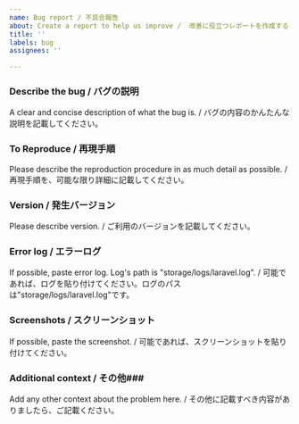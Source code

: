 ```yaml
---
name: Bug report / 不具合報告
about: Create a report to help us improve /  改善に役立つレポートを作成する
title: ''
labels: bug
assignees: ''

---
```


### Describe the bug / バグの説明
A clear and concise description of what the bug is. / バグの内容のかんたんな説明を記載してください。


### To Reproduce / 再現手順
Please describe the reproduction procedure in as much detail as possible. / 再現手順を、可能な限り詳細に記載してください。


### Version / 発生バージョン
Please describe version. / ご利用のバージョンを記載してください。


### Error log / エラーログ
If possible, paste error log. Log's path is "storage/logs/laravel.log". / 可能であれば、ログを貼り付けてください。ログのパスは"storage/logs/laravel.log"です。


### Screenshots / スクリーンショット
If possible, paste the screenshot. / 可能であれば、スクリーンショットを貼り付けてください。


### Additional context / その他### 
Add any other context about the problem here. / その他に記載すべき内容がありましたら、ご記載ください。
